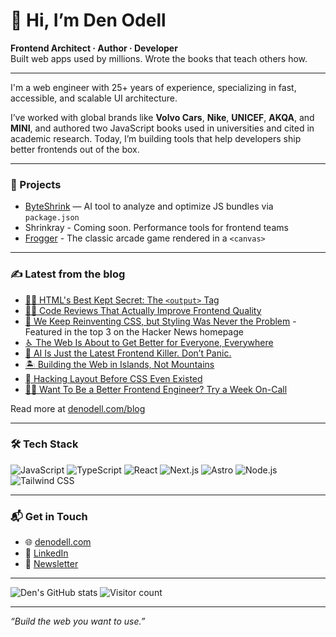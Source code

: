 # 👋 Hi, I’m Den Odell

**Frontend Architect · Author · Developer**  
Built web apps used by millions. Wrote the books that teach others how.

---

I'm a web engineer with 25+ years of experience, specializing in fast, accessible, and scalable UI architecture.

I’ve worked with global brands like **Volvo Cars**, **Nike**, **UNICEF**, **AKQA**, and **MINI**, and authored two JavaScript books used in universities and cited in academic research. Today, I’m building tools that help developers ship better frontends out of the box.

---

### 🚀 Projects
- [ByteShrink](https://github.com/denodell/byteshrink.dev) — AI tool to analyze and optimize JS bundles via `package.json`
- Shrinkray - Coming soon. Performance tools for frontend teams
- [Frogger](https://github.com/denodell/frogger) - The classic arcade game rendered in a `<canvas>`

---

### ✍️ Latest from the blog
- [🧑‍💻 HTML's Best Kept Secret: The `<output>` Tag](https://denodell.com/blog/html-best-kept-secret-output-tag?utm_source=github&utm_medium=profile&utm_campaign=personal_readme)
- [👨‍💻 Code Reviews That Actually Improve Frontend Quality](https://denodell.com/blog/code-reviews-that-actually-improve-frontend-quality?utm_source=github&utm_medium=profile&utm_campaign=personal_readme)
- [💅 We Keep Reinventing CSS, but Styling Was Never the Problem](http://denodell.com/blog/we-keep-reinventing-css?utm_source=github&utm_medium=profile&utm_campaign=personal_readme) - Featured in the top 3 on the Hacker News homepage
- [♿︎ The Web Is About to Get Better for Everyone, Everywhere](https://denodell.com/blog/a-better-web-for-everyone-everywhere?utm_source=github&utm_medium=profile&utm_campaign=personal_readme)
- [🤖 AI Is Just the Latest Frontend Killer. Don’t Panic.](https://denodell.com/blog/ai-is-just-the-latest-frontend-killer?utm_source=github&utm_medium=profile&utm_campaign=personal_readme)
- [🏝️ Building the Web in Islands, Not Mountains ](https://denodell.com/blog/building-the-web-in-islands?utm_source=github&utm_medium=profile&utm_campaign=personal_readme)
- [🪏 Hacking Layout Before CSS Even Existed ](https://denodell.com/blog/hacking-layout-before-css-existed?utm_source=github&utm_medium=profile&utm_campaign=personal_readme)
- [🕵️‍♂️ Want To Be a Better Frontend Engineer? Try a Week On-Call ](https://denodell.com/blog/try-a-week-on-call?utm_source=github&utm_medium=profile&utm_campaign=personal_readme)

Read more at [denodell.com/blog](https://denodell.com/blog?utm_source=github&utm_medium=profile&utm_campaign=personal_readme)

---

### 🛠️ Tech Stack

![JavaScript](https://img.shields.io/badge/-JavaScript-black?style=flat-square&logo=javascript)
![TypeScript](https://img.shields.io/badge/-TypeScript-3178C6?style=flat-square&logo=typescript)
![React](https://img.shields.io/badge/-React-20232A?style=flat-square&logo=react)
![Next.js](https://img.shields.io/badge/-Next.js-black?style=flat-square&logo=next.js)
![Astro](https://img.shields.io/badge/-Astro-000000?style=flat-square&logo=astro)
![Node.js](https://img.shields.io/badge/-Node.js-339933?style=flat-square&logo=node.js)
![Tailwind CSS](https://img.shields.io/badge/-Tailwind%20CSS-38B2AC?style=flat-square&logo=tailwind-css)

---

### 📬 Get in Touch

- 🌐 [denodell.com](https://denodell.com)
- 💼 [LinkedIn](https://linkedin.com/in/denodell)
- 📨 [Newsletter](https://newsletter.denodell.com)

---

![Den's GitHub stats](https://github-readme-stats.vercel.app/api?username=denodell&show_icons=true&theme=default&hide_rank=true&hide_title=true)
![Visitor count](https://komarev.com/ghpvc/?username=denodell&color=blue)

---

_“Build the web you want to use.”_
